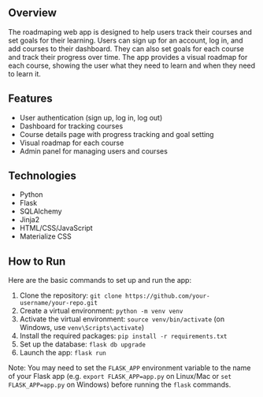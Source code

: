 
## Overview

The roadmaping web app is designed to help users track their courses and set goals for their learning. Users can sign up for an account, log in, and add courses to their dashboard. They can also set goals for each course and track their progress over time. The app provides a visual roadmap for each course, showing the user what they need to learn and when they need to learn it.

## Features

- User authentication (sign up, log in, log out)
- Dashboard for tracking courses
- Course details page with progress tracking and goal setting
- Visual roadmap for each course
- Admin panel for managing users and courses

## Technologies

- Python
- Flask
- SQLAlchemy
- Jinja2
- HTML/CSS/JavaScript
- Materialize CSS

## How to Run

Here are the basic commands to set up and run the app:

1. Clone the repository: `git clone https://github.com/your-username/your-repo.git`
2. Create a virtual environment: `python -m venv venv`
3. Activate the virtual environment: `source venv/bin/activate` (on Windows, use `venv\Scripts\activate`)
4. Install the required packages: `pip install -r requirements.txt`
5. Set up the database: `flask db upgrade`
6. Launch the app: `flask run`

Note: You may need to set the `FLASK_APP` environment variable to the name of your Flask app (e.g. `export FLASK_APP=app.py` on Linux/Mac or `set FLASK_APP=app.py` on Windows) before running the `flask` commands.